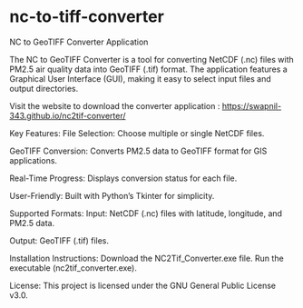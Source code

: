 # nc-to-tiff-converter

NC to GeoTIFF Converter Application

The NC to GeoTIFF Converter is a tool for converting NetCDF (.nc) files with PM2.5 air quality data into GeoTIFF (.tif) format. The application features a Graphical User Interface (GUI), making it easy to select input files and output directories.

Visit the website to download the converter application : https://swapnil-343.github.io/nc2tif-converter/

Key Features:
File Selection: Choose multiple or single NetCDF files.

GeoTIFF Conversion: Converts PM2.5 data to GeoTIFF format for GIS applications.

Real-Time Progress: Displays conversion status for each file.

User-Friendly: Built with Python’s Tkinter for simplicity.

Supported Formats:
Input: NetCDF (.nc) files with latitude, longitude, and PM2.5 data.

Output: GeoTIFF (.tif) files.

Installation Instructions:
Download the NC2Tif_Converter.exe file.
Run the executable (nc2tif_converter.exe).

License:
This project is licensed under the GNU General Public License v3.0.
